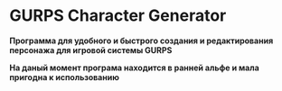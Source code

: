 # GURPS Character Generator
**Программа для удобного и быстрого создания и редактирования персонажа для игровой системы GURPS**

**На даный момент програма находится в ранней альфе и мала пригодна к использованию**

